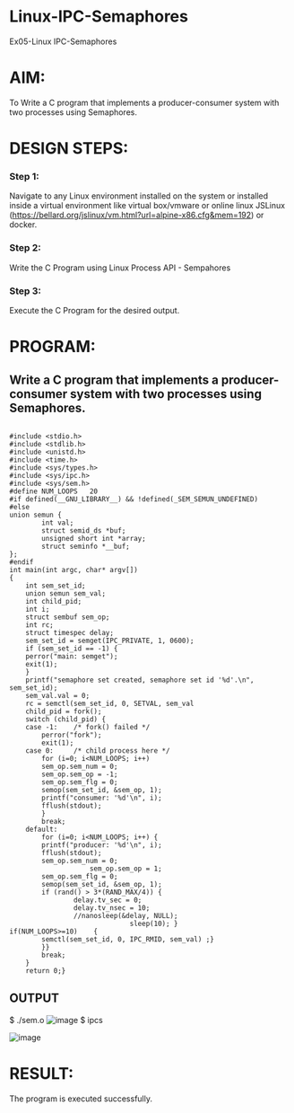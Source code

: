 # Linux-IPC-Semaphores
Ex05-Linux IPC-Semaphores

# AIM:
To Write a C program that implements a producer-consumer system with two processes using Semaphores.

# DESIGN STEPS:

### Step 1:

Navigate to any Linux environment installed on the system or installed inside a virtual environment like virtual box/vmware or online linux JSLinux (https://bellard.org/jslinux/vm.html?url=alpine-x86.cfg&mem=192) or docker.

### Step 2:

Write the C Program using Linux Process API - Sempahores

### Step 3:

Execute the C Program for the desired output. 

# PROGRAM:

## Write a C program that implements a producer-consumer system with two processes using Semaphores.

```

#include <stdio.h>	 
#include <stdlib.h>      
#include <unistd.h>	 
#include <time.h>	 
#include <sys/types.h>   
#include <sys/ipc.h>     
#include <sys/sem.h>	 
#define NUM_LOOPS	20	 
#if defined(__GNU_LIBRARY__) && !defined(_SEM_SEMUN_UNDEFINED)
#else
union semun {
        int val;                   
        struct semid_ds *buf;       
        unsigned short int *array;  
        struct seminfo *__buf;      
};
#endif
int main(int argc, char* argv[])
{
    int sem_set_id;	      
    union semun sem_val;  
    int child_pid;	      
    int i;		      
    struct sembuf sem_op;     
    int rc;		      
    struct timespec delay;  
    sem_set_id = semget(IPC_PRIVATE, 1, 0600);
    if (sem_set_id == -1) {
	perror("main: semget");
	exit(1);
    }
    printf("semaphore set created, semaphore set id '%d'.\n", sem_set_id);
    sem_val.val = 0;
    rc = semctl(sem_set_id, 0, SETVAL, sem_val
    child_pid = fork();
    switch (child_pid) {
	case -1:	/* fork() failed */
	    perror("fork");
	    exit(1);
	case 0:		/* child process here */
	    for (i=0; i<NUM_LOOPS; i++)
		sem_op.sem_num = 0;
		sem_op.sem_op = -1;
		sem_op.sem_flg = 0;
		semop(sem_set_id, &sem_op, 1);
		printf("consumer: '%d'\n", i);
		fflush(stdout);
	    }
	    break;
	default:	
	    for (i=0; i<NUM_LOOPS; i++) {
		printf("producer: '%d'\n", i);
		fflush(stdout);
		sem_op.sem_num = 0;
					sem_op.sem_op = 1;
		sem_op.sem_flg = 0;
		semop(sem_set_id, &sem_op, 1);
		if (rand() > 3*(RAND_MAX/4)) {
	    	    delay.tv_sec = 0;
	    	    delay.tv_nsec = 10;
	    	    //nanosleep(&delay, NULL);
		                      sleep(10); }
if(NUM_LOOPS>=10)    {
	    semctl(sem_set_id, 0, IPC_RMID, sem_val) ;} 
	    }}
	    break;
    }
    return 0;}
```
## OUTPUT
$ ./sem.o 
![image](https://github.com/user-attachments/assets/267430dd-a979-4894-9c89-da7b8734a9cc)
$ ipcs

![image](https://github.com/user-attachments/assets/cea58c20-dbf0-42f6-8632-f0963170d997)
# RESULT:
The program is executed successfully.
